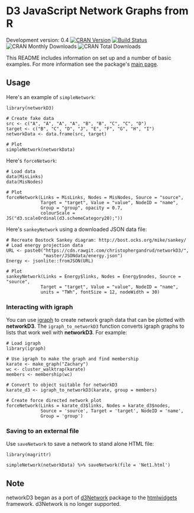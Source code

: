 D3 JavaScript Network Graphs from R
===================================

Development version: 0.4 [![CRAN
Version](http://www.r-pkg.org/badges/version/networkD3)](https://CRAN.R-project.org/package=networkD3)
[![Build
Status](https://travis-ci.org/christophergandrud/networkD3.svg?branch=master)](https://travis-ci.org/christophergandrud/networkD3)
![CRAN Monthly
Downloads](http://cranlogs.r-pkg.org/badges/last-month/networkD3) ![CRAN
Total Downloads](http://cranlogs.r-pkg.org/badges/grand-total/networkD3)

This README includes information on set up and a number of basic
examples. For more information see the package's [main
page](http://christophergandrud.github.io/networkD3/).

Usage
-----

Here's an example of `simpleNetwork`:

    library(networkD3)

    # Create fake data
    src <- c("A", "A", "A", "A", "B", "B", "C", "C", "D")
    target <- c("B", "C", "D", "J", "E", "F", "G", "H", "I")
    networkData <- data.frame(src, target)

    # Plot
    simpleNetwork(networkData)

Here's `forceNetwork`:

    # Load data
    data(MisLinks)
    data(MisNodes)

    # Plot
    forceNetwork(Links = MisLinks, Nodes = MisNodes, Source = "source",
                 Target = "target", Value = "value", NodeID = "name",
                 Group = "group", opacity = 0.7,
                 colourScale = JS("d3.scaleOrdinal(d3.schemeCategory20);"))

Here's `sankeyNetwork` using a downloaded JSON data file:

    # Recreate Bostock Sankey diagram: http://bost.ocks.org/mike/sankey/
    # Load energy projection data
    URL <- paste0("https://cdn.rawgit.com/christophergandrud/networkD3/",
                  "master/JSONdata/energy.json")
    Energy <- jsonlite::fromJSON(URL)

    # Plot
    sankeyNetwork(Links = Energy$links, Nodes = Energy$nodes, Source = "source",
                 Target = "target", Value = "value", NodeID = "name",
                 units = "TWh", fontSize = 12, nodeWidth = 30)

### Interacting with igraph

You can use [igraph](http://igraph.org/r/) to create network graph data
that can be plotted with **networkD3**. The `igraph_to_networkD3`
function converts igraph graphs to lists that work well with
**networkD3**. For example:

    # Load igraph
    library(igraph)

    # Use igraph to make the graph and find membership
    karate <- make_graph("Zachary")
    wc <- cluster_walktrap(karate)
    members <- membership(wc)

    # Convert to object suitable for networkD3
    karate_d3 <- igraph_to_networkD3(karate, group = members)

    # Create force directed network plot
    forceNetwork(Links = karate_d3$links, Nodes = karate_d3$nodes, 
                 Source = 'source', Target = 'target', NodeID = 'name', 
                 Group = 'group')

### Saving to an external file

Use `saveNetwork` to save a network to stand alone HTML file:

    library(magrittr)

    simpleNetwork(networkData) %>% saveNetwork(file = 'Net1.html')

Note
----

networkD3 began as a port of
[d3Network](http://christophergandrud.github.io/d3Network/) package to
the [htmlwidgets](https://github.com/ramnathv/htmlwidgets) framework.
d3Network is no longer supported.
